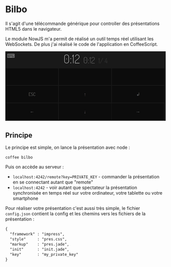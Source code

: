 Bilbo
=====

Il s'agit d'une télécommande générique pour controller des présentations HTML5 dans le navigateur.

Le module NowJS m'a permit de réalisé un outil temps réel utilisant les WebSockets. De plus j'ai réalisé le code de l'application en CoffeeScript.

<a target="_blank" href="https://github.com/jeremt/BilboJS" class="img">
  <img src="img/bilbo.png">
</a>

Principe
--------

Le principe est simple, on lance la présentation avec node :

```
coffee bilbo
```

Puis on accède au serveur :

- `localhost:4242/remote?key=PRIVATE_KEY` - commander la présentation en se connectant autant que "remote"
- `localhost:4242` - voir autant que spectateur la présentation synchronisée en temps réel sur votre ordinateur, votre tablette ou votre smartphone

Pour réaliser votre présentation c'est aussi très simple, le fichier `config.json` contient la config et les chemins vers les fichiers de la présentation :

```
{
  "framework" : "impress",
  "style"     : "pres.css",
  "markup"    : "pres.jade",
  "init"      : "init.jade",
  "key"       : "my_private_key"
}
```
